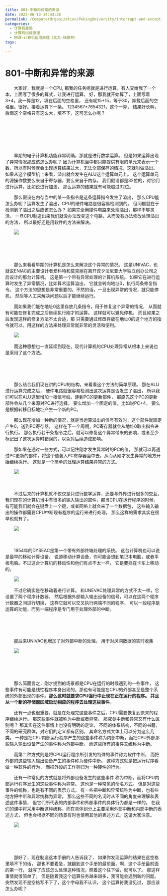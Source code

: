```yaml
---
title: 801-中断和异常的来源
date: 2023-06-13 14:43:28
permalink: /ComputerOrganization/PekingUniversity/interrupt-and-exception
categories:
  - 计算机基础
  - 计算机组成原理
  - 网课-计算机组成原理（北大-陆俊林）
tags:
  - 
---
```

# 801-中断和异常的来源

　　大家好，我就是一个CPU,  那我的任务呢就是进行运算，有人交给我了一个本，上面写了很多的算式，让我进行运算， 好，那我就开始算了，上面写着3\*4，我一算是12，填在后面的空格里， 还有呢15+15，等于30，卸载后面的空格里。很好。接着运算下一条。 1234567*7654321，这个一算， 结果好长啊，后面这个空格只有这么大，填不下，这可怎么办呢？ 
<!-- more -->
　　‍

　　‍

　　‍

　　早期的电子计算机功能非常明确，那就是进行数学运算。 但是如果运算出现了异常情况那应该怎么办呢？ 因为计算机当中都只能提供有限的单元来表示一个数，所以有时候就会出现运算结果过大，无法全部保存的情况，这就叫做溢出。 如果从这个模型机上来看，溢出就会发生在ALU这个运算单元上。 这个运算单元的源操作数要么来自于寄存器，要么来自于内存。 我们假设都是32位的，对它们进行运算，比如说进行加法， 那么运算的结果就有可能超过32位。

　　那么假设在内存当中的某一条指令是这条运算指令发生了溢出， 那么CPU能怎么办呢？运算发生了溢出，CPU的硬件电路是很容易检测到的。 但问题就在于检测到了溢出之后应该怎么办？ 如果完全用硬件电路来处理溢出，那样不够灵活。 一旦CPU制造出来我们就没办法改变这个电路，从而没有办法修改处理溢出的方法， 所以最好还是用软件的方法来解决。

　　![](https://image.peterjxl.com/blog/image-20220921220921-n36hkmm.png)​

　　‍

　　‍

　　那么来看看早期的计算机是怎么来解决这个异常的情况。 这是UNIVAC，也就说ENIAC的主要设计者爱科特和莫克丽在离开宾夕法尼亚大学独立创办公司之后设计的那台计算机。 这是第一个带有异常处理的计算机系统。 如果它在进行运算时发生了异常情况，比如算术运算溢出， 它就会转向地址0，执行两条修复指令。 这个方法的思想是非常重要的。不然的话，一旦出现异常的情况，就只能停机， 然后等人工来解决问题以后才能继续运行。

　　而如果我们能在地址0这里存放几条指令，用于修复这个异常的情况， 从而就有可能在修复完成之后继续执行刚才的运算。 这样就可以避免停机。 而且如果之后发现这样的修复方法不太合适，那 只需要通过修改存放在地址0的这个地方的指令就可以。用这样的方法来处理异常就非常的灵活和便利。 

　　![](https://image.peterjxl.com/blog/image-20220921221027-t0eof0l.png)​

　　而这种思想也一直延续到现在。现代计算机的CPU处理异常从根本上来说也是采用了这个方法。

　　‍

　　‍

　　那么结合我们现在讲的CPU的结构，来看看这个方法的简单原理。 那在ALU进行运算完成之后， 硬件电路就很容易检测出这次运算是否发生了溢出， 所以我们可以在ALU这里增加一根信号线，连到PC的更新部件， 那原先这个PC的更新部件会从几个来源对PC进行选择， 要么增加一个固定的值，比如说PC+4， 要么是根据转移目标地址产生一个新的PC。

　　那么现在增加一种新的情况，就是当运算溢出的信号有效时，这个部件就固定产生0，送到PC寄存器， 这样在下一个周期，PC寄存器就会从地址0取出指令进行执行。 那么执行若干条指令之后，就可以修复这个异常带来的影响，或者至少标记出了这次运算时错误的，以免对后续造成影响。

　　那如果在通过一些方式，可以记住刚才发生异常时的PC的值， 那就可以再通过PC更新的部件，将这个值装入PC寄存器当中去，从而从刚才发生异常的地方开始继续执行。 这就是一个简单的处理运算结果异常的方式。 

　　![](https://image.peterjxl.com/blog/image-20220921221153-8ccskiv.png)​

　　‍

　　不过后来的计算机就不仅仅是只进行数学运算，还要与外界进行很多的交互，我们现在的计算机当中有很多的输入输出的部件，那当CPU在运行程序的时候， 有可能我们就会在键盘上一个键，或者网络上就会来了一个数据包， 这些输入输出的操作都需要CPU中断现有程序的运行来进行处理， 那么这样的需求其实在很早也就有了。 

　　![](https://image.peterjxl.com/blog/image-20220921221220-k17dyy2.png)​

　　‍

　　1954年的DYSEAC是第一个带有外部终端处理的系统。 这台计算机也可以说是最早的移动计算设备。 说道移动计算设备，你可能会想到笔记本电脑，或者平板电脑。不过这台计算机的移动性和他们有点不太一样， 它是要挂在卡车上移动的。

　　![](https://image.peterjxl.com/blog/image-20220921221414-izz3cs7.png)​

　　不过它确实是在移动着进行计算。 和UNEVAC处理异常的方式不太一样，它设置了两个程序计数器， 然后根据外部输入输出设备的信号，可以在这两个程序计数器之间进行切换， 这样它就可以交叉执行两端不同的程序， 可以一段程序是运算的功能，而另一端程序是专门用于处理外部的中断。 

　　‍

　　‍

　　那后来UNIVAC也增加了对外部中断的处理。 用于对风洞数据的实时收集

　　![](https://image.peterjxl.com/blog/image-20220921221513-16ptd2s.png)​

　　‍

　　‍

　　那么简而言之，刚才提到的场景都是CPU在运行的时候遇到的一些事件， 这些事件有可能是线性程序本身出现的，那也有可能是在CPU的外部甚至是整个系统的外部出现的事件。**那么这时就要求CPU强行中止现在正在运行的程序。 并且从一个新的存储器区域启动相应的程序去处理这些事件**。 

　　还有一点也很重要，就是在处理完这些事件之后，CPU需要恢复到原来的程序继续运行。 那这些事件就被称为中断或者异常。 那究竟中断和异常又有什么区别呢？ 那其实在这件事情上也没有明确的定论， 不同的体系结构，不同的书籍，不同的研究群体，对它们的定义都有区别。 其命名方式大体上可以分为这么几类。 一种是把CPU内部运行程序产生的这些事件称为内部中断，而把CPU外部那些输入输出设备产生的事件称为外部中断。 而这些所有的事件又统称为中断。 

　　而第二种方式则是将CPU运行程序所引发的特殊的事件称为软件中断， 而把外部的这些输入输出设备产生的事件称为硬件中断。 这种方式就是把运行程序看做一种软件的行为， 而把外设的工作则归为一种硬件的行为。 

　　还有一种常见的方式就是将外部设备发生的这些事件 称为中断，而将CPU内部运行程序发生的这些事件称为异常。 这也是一种常见的命名方式。 但是对这些事件的统称，也是有不同的表示方式。 有一些把中断和异常统称为中断，也有些地方把中断和异常统称为异常。 那么这些不同的名词时从不同的角度来理解和表述这件事情， 但它们所代表的内部事件和外部事件的具体行为都是一样的。 在我们的课中将采用中断这种统称，而在具体划分上主要采用外部中断和内部中断的表述方式， 但也会根据不同的场景有时也使用其他的表述方式。这请大家注意。

　　![](https://image.peterjxl.com/blog/image-20220921222604-smwthhf.png)​

　　‍

　　‍

　　那好了，现在制造这本手册的人告诉我了， 如果你发现运算的结果在这空格里填不下的话， 那也不要着急，就翻到这个手册的最前面，啊，这个手册最前面的第一行， 就写了应该怎么处理这种情况，照着这个往下做，就可以了。 那这样事情就很简单了。 但是随着我这个运算任务越来越多，我可能会遇到新的问题。 突然发现不是空格写不下了，这个字母我不认识， 这个运算符我没见过， 那应该怎么办呢？
